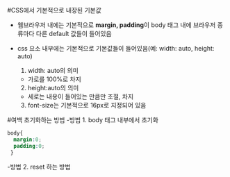 #CSS에서 기본적으로 내장된 기본값

- 웹브라우저 내에는 기본적으로 **margin, padding**이 body 태그 내에 브라우저 종류마다 다른
default 값들이 들어있음

- css 요소 내부에는 기본적으로 기본값들이 들어있음(예: width: auto, height: auto)

  1) width: auto의 의미
    - 가로를 100%로 차지
  2) height:auto의 의미
    - 세로는 내용이 들어있는 만큼만 조절, 차지
  3) font-size는 기본적으로 16px로 지정되어 있음
 
#여백 초기화하는 방법
-방법 1. body 태그 내부에서 초기화

~~~css
body{
  margin:0;
  padding:0;
 }
 ~~~
 
 -방법 2. reset 하는 방법
